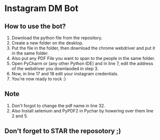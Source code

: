 # Instagram DM Bot
 
## How to use the bot?

1. Download the python file from the repository.
2. Create a new folder on the desktop.
3. Put the file in the folder, then download the chrome webdriver and put it in the same folder.
4. Also put any PDF File you want to span to the people in the same folder.
5. Open PyCharm or (any other Python IDE) and in line 7, edit the address of the webdriver you downlaoded in step 3.
6. Now, in line 17 and 18 edit your instagram credentials.
7. You're now ready to rock :)

## Note
1. Don't forgot to change the pdf name in line 32.
2. Also Install selenium and PyPDF2 in Pychar by howering over them line 2 and 5.

## Don't forget to STAR the reposotory ;)

